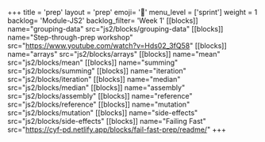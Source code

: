 +++
title = 'prep'
layout = 'prep'
emoji= '📝'
menu_level = ['sprint']
weight = 1
backlog= 'Module-JS2'
backlog_filter= 'Week 1'
[[blocks]]
name="grouping-data"
src="js2/blocks/grouping-data"
[[blocks]]
name="Step-through-prep workshop"
src="https://www.youtube.com/watch?v=Hds02_3fQ58"
[[blocks]]
name="arrays"
src="js2/blocks/arrays"
[[blocks]]
name="mean"
src="js2/blocks/mean"
[[blocks]]
name="summing"
src="js2/blocks/summing"
[[blocks]]
name="iteration"
src="js2/blocks/iteration"
[[blocks]]
name="median"
src="js2/blocks/median"
[[blocks]]
name="assembly"
src="js2/blocks/assembly"
[[blocks]]
name="reference"
src="js2/blocks/reference"
[[blocks]]
name="mutation"
src="js2/blocks/mutation"
[[blocks]]
name="side-effects"
src="js2/blocks/side-effects"
[[blocks]]
name="Failing Fast"
src="https://cyf-pd.netlify.app/blocks/fail-fast-prep/readme/"
+++
